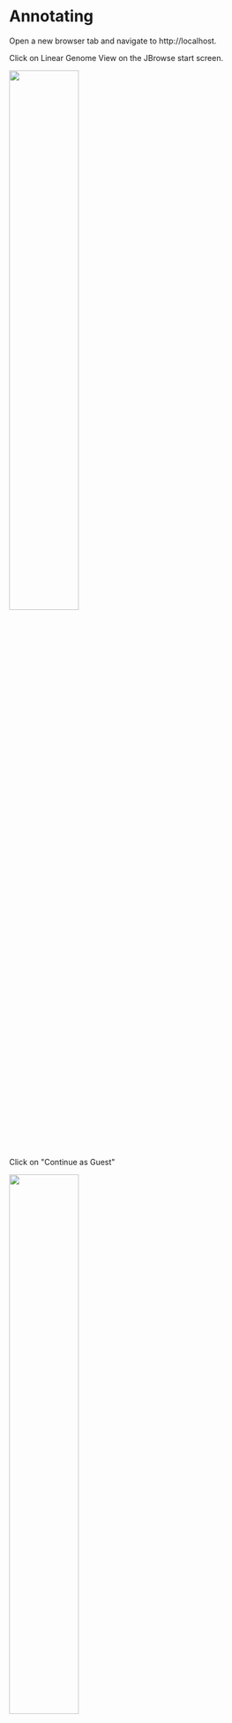 # Annotating

Open a new browser tab and navigate to http://localhost.

Click on Linear Genome View on the JBrowse start screen.

 <img src="jbrowse-start-screen.png" width="50%">

Click on "Continue as Guest"

<img src="login.png" width="50%">

Select "Schistosoma mansoni" as the assembly and put the region
`SM_V10_3:9,657,491..9,659,958` in the location box, then click "Open".

<img src="select-assembly-location.png" width="100%">

Alternatively, you could leave the location box alone and click "Open", and then
put the above region in the location box and press "Enter".

Click "Open track selector". Select track called "Annotations (Schistosoma
mansoni)".

<img src="track-selector.svg" width="100%">

Try out clicking and dragging to move back and forth, as well as using the arrow
buttons in the header. Also try out clicking the zoom buttons.

Let's focus on the end of the CDS. If we hover over the warning, we'll see that
the CDS is missing a stop codon.

<img src="cds-warning.svg" width="100%">

Click and drag in the ruler the area around the end of the CDS and then select
"Zoom to region". We can see that the CDS stop short of the stop codon. Click
and drag the right side of the CDS 3 bases to the right to fix it. Zoom back out
so you can see the whole gene again, and you will see the warning about the stop
codon is gone as well.

<img src="fix-stop-codon.svg" width="100%">

Now click the checkbox to open the RNA-seq track. It looks like this feature's
3\` UTR is actually longer. Let's extend the exon to fix that. Click on the
track menu (the three dots next to the track name label) and select "Appearance
-> Show both graphical and table display. A table showing the information about
the current annotation is now shown at the bottom of the track. In the "gene"
row, change then "end" value to `9659388`, and then do the same for the "mRNA"
column.

<img src="rnaseq-table-editor.svg" widht="100%">

We could also do the same for the exon, but we'll do it a different way as a
demonstration. Right-click on the exon and choose "Edit feature details". Change
the "End" box in the new panel to `9659388` and see that the exon extends.

Next click "Add new" in that same panel and add "Note" as a custom attribute
key. Click "Add", and then in the newly added "Note" attribute, add some text
(e.g. "UTR extended due to RNA-seq evidence").

<img src="extend-exon.svg" widht="100%">

Now re-open the track selector and select the synteny track (_S. haematobium vs.
S. mansoni TBLASTX_). Right-click on one of the features and choose "Open
synteny view for this position". Leave the default and click "Submit". Then
close your original Linear Genome View by clicking on the cross circled in red.

<img src="open-synteny-track.svg" widht="100%">

Click "Open track selector" on the top track and then open the Annotations and
RNA-seq tracks. Do the same on the bottom view. We might want the annotations
closer to each other, so in the top view, open the track selector of the RNA-seq
track and select "Track order -> Move track up".

<img src="synteny-tracks.svg" widht="100%">

If you wanted to share this particular view, you can click the "Share" button at
the top and copy the link. You can also use this for coming back to the same
view later.

Now close the synteny view, select "Linear genome view" and click "Launch view".
This time we'll enter the gene's ID, `Smp_124460`, into the search box and click
"Open." You can also try searching for `ATPase` and see that there are two
matches for that term. The one we're working on is the first match.

<img src="search-text.svg" widht="100%">

Somewhere to the side of the existing gene, click and drag an area in the ruler
and then select "Add new feature". Look a the possible ontology types suggested,
and then choose "match". On the new feature, click "Add child feature" and
choose the coordinates and "Match part" as the type.

Now right-click on the "match" feature and select "Delete feature".

<img src="add-feature.svg" widht="100%">
